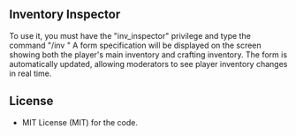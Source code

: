 ## Inventory Inspector

To use it, you must have the "inv_inspector" privilege and type the command "/inv <playername>"
A form specification will be displayed on the screen showing both the player's main inventory and crafting inventory.
The form is automatically updated, allowing moderators to see player inventory changes in real time.

## License

* MIT License (MIT) for the code.
